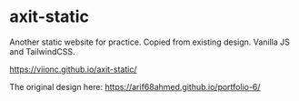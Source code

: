 # axit-static

Another static website for practice. Copied from existing design. Vanilla JS and TailwindCSS.

https://viionc.github.io/axit-static/


The original design here: https://arif68ahmed.github.io/portfolio-6/
